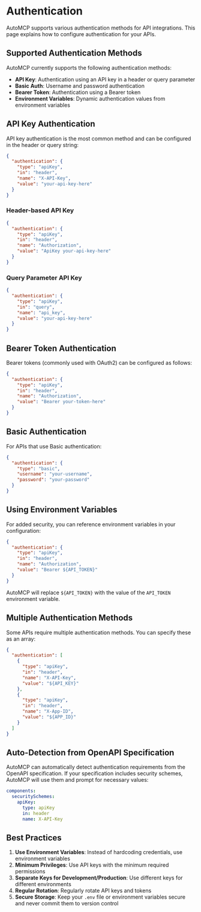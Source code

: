 # Authentication

AutoMCP supports various authentication methods for API integrations. This page explains how to configure authentication for your APIs.

## Supported Authentication Methods

AutoMCP currently supports the following authentication methods:

- **API Key**: Authentication using an API key in a header or query parameter
- **Basic Auth**: Username and password authentication
- **Bearer Token**: Authentication using a Bearer token
- **Environment Variables**: Dynamic authentication values from environment variables

## API Key Authentication

API key authentication is the most common method and can be configured in the header or query string:

```json
{
  "authentication": {
    "type": "apiKey",
    "in": "header",
    "name": "X-API-Key",
    "value": "your-api-key-here"
  }
}
```

### Header-based API Key

```json
{
  "authentication": {
    "type": "apiKey",
    "in": "header",
    "name": "Authorization",
    "value": "ApiKey your-api-key-here"
  }
}
```

### Query Parameter API Key

```json
{
  "authentication": {
    "type": "apiKey",
    "in": "query",
    "name": "api_key",
    "value": "your-api-key-here"
  }
}
```

## Bearer Token Authentication

Bearer tokens (commonly used with OAuth2) can be configured as follows:

```json
{
  "authentication": {
    "type": "apiKey",
    "in": "header",
    "name": "Authorization",
    "value": "Bearer your-token-here"
  }
}
```

## Basic Authentication

For APIs that use Basic authentication:

```json
{
  "authentication": {
    "type": "basic",
    "username": "your-username",
    "password": "your-password"
  }
}
```

## Using Environment Variables

For added security, you can reference environment variables in your configuration:

```json
{
  "authentication": {
    "type": "apiKey",
    "in": "header",
    "name": "Authorization",
    "value": "Bearer ${API_TOKEN}"
  }
}
```

AutoMCP will replace `${API_TOKEN}` with the value of the `API_TOKEN` environment variable.

## Multiple Authentication Methods

Some APIs require multiple authentication methods. You can specify these as an array:

```json
{
  "authentication": [
    {
      "type": "apiKey",
      "in": "header",
      "name": "X-API-Key",
      "value": "${API_KEY}"
    },
    {
      "type": "apiKey",
      "in": "header",
      "name": "X-App-ID",
      "value": "${APP_ID}"
    }
  ]
}
```

## Auto-Detection from OpenAPI Specification

AutoMCP can automatically detect authentication requirements from the OpenAPI specification. If your specification includes security schemes, AutoMCP will use them and prompt for necessary values:

```yaml
components:
  securitySchemes:
    apiKey:
      type: apiKey
      in: header
      name: X-API-Key
```

## Best Practices

1. **Use Environment Variables**: Instead of hardcoding credentials, use environment variables
2. **Minimum Privileges**: Use API keys with the minimum required permissions
3. **Separate Keys for Development/Production**: Use different keys for different environments
4. **Regular Rotation**: Regularly rotate API keys and tokens
5. **Secure Storage**: Keep your `.env` file or environment variables secure and never commit them to version control 